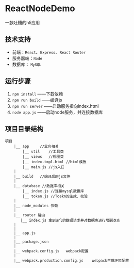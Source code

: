 # ReactNodeDemo
一款吐槽的h5应用

## 技术支持
- 前端：`React`、`Express`、`React Router`
- 服务器端：`Node`
- 数据库： `MySQL`

## 运行步骤
1. `npm install`  ——下载依赖
2. `npm run build` ——编译js
3. `npm run server`  ——启动服务指向index.html
4. `node app.js` ——启动node服务，并连接数据库


## 项目目录结构

```
项目
    |__ app     //业务相关
        |__ util    //工具类
        |__ views   //视图类
        |__ index.tmpl.html //html模板
        |__ main.js //js入口
    |
    |__ build   //编译后的js文件
    |
    |__ database //数据库相关
        |__ index.js //连接mysql数据库
        |__ token.js //Toekn的生成、校验
    |    
    |__ node_modules 依赖
    |
    |__ router 路由
       |__ index.js 拿到url的数据请求并对数据库进行增删改查
    |
    |
    |__ app.js  
    |
    |__ package.json 
    |
    |__ webpack.config.js   webpack配置
    |
    |__ webpack.production.config.js    webpack生成环境配置
           

```